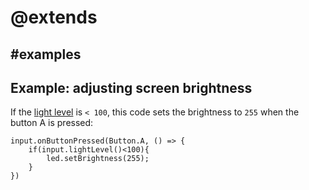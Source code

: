 # @extends

## #examples

## Example: adjusting screen brightness

If the [light level](/reference/input/light-level) is `< 100`, this code sets the brightness to `255` when the button A is pressed:

```blocks
input.onButtonPressed(Button.A, () => {
    if(input.lightLevel()<100){
        led.setBrightness(255);
    }
})
```